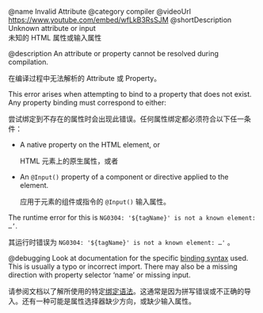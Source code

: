@name Invalid Attribute
@category compiler
@videoUrl https://www.youtube.com/embed/wfLkB3RsSJM
@shortDescription Unknown attribute or input
<br/>
未知的 HTML 属性或输入属性

@description
An attribute or property cannot be resolved during compilation.

在编译过程中无法解析的 Attribute 或 Property。

This error arises when attempting to bind to a property that does not exist. Any property binding must correspond to either:

尝试绑定到不存在的属性时会出现此错误。任何属性绑定都必须符合以下任一条件：

* A native property on the HTML element, or

  HTML 元素上的原生属性，或者

* An `@Input()` property of a component or directive applied to the element.

  应用于元素的组件或指令的 `@Input()` 输入属性。

The runtime error for this is `NG0304: '${tagName}' is not a known element: …’`.

其运行时错误为 `NG0304: '${tagName}' is not a known element: …'` 。

@debugging
Look at documentation for the specific [binding syntax](guide/binding-syntax) used. This is usually a typo or incorrect import. There may also be a missing direction with property selector ‘name’ or missing input.

请参阅文档以了解所使用的特定[绑定语法](guide/binding-syntax)。这通常是因为拼写错误或不正确的导入。还有一种可能是属性选择器缺少方向，或缺少输入属性。
